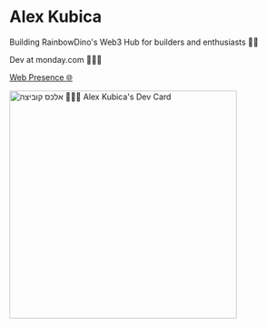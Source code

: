 # Alex Kubica

Building RainbowDino's Web3 Hub for builders and enthusiasts 🌈🦖

Dev at monday.com 👨🏻‍💻

[Web Presence 🌐](https://linktr.ee/alexkubica)

<a href="https://app.daily.dev/alexkubica_eth"><img src="https://api.daily.dev/devcards/d14201205e9e4ea0a408872046350f4a.png?r=rtd" width="400" alt="אלכס קוביצה 👨🏻‍💻 Alex Kubica's Dev Card"/></a>
